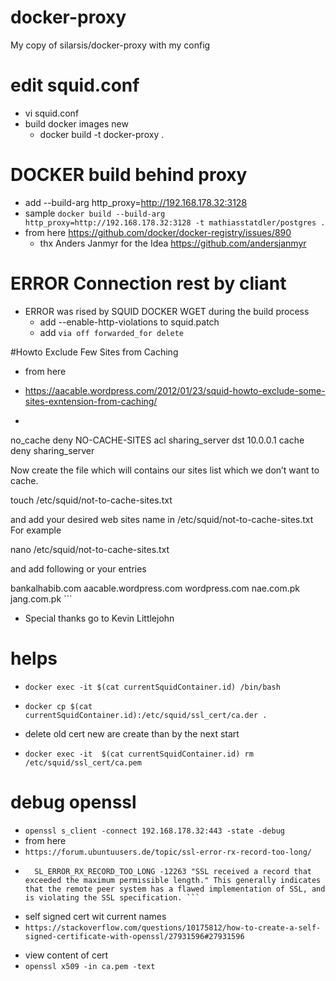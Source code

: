 # docker-proxy
My copy of silarsis/docker-proxy with my config 



# edit squid.conf
* vi squid.conf
* build docker images new
    * docker build  -t docker-proxy .

# DOCKER build behind proxy
* add --build-arg http_proxy=http://192.168.178.32:3128
* sample ```docker build --build-arg http_proxy=http://192.168.178.32:3128 -t mathiasstatdler/postgres .```
* from here  https://github.com/docker/docker-registry/issues/890
    - thx Anders Janmyr for the Idea <https://github.com/andersjanmyr>


# ERROR Connection rest by cliant 
- ERROR was rised by SQUID DOCKER WGET during the build process 
    - add --enable-http-violations  to squid.patch
    - add ``` via off
forwarded_for delete ```


#Howto Exclude Few Sites from Caching
* from here
*  https://aacable.wordpress.com/2012/01/23/squid-howto-exclude-some-sites-exntension-from-caching/

* ``` acl NO-CACHE-SITES dstdomain "/etc/squid/not-to-cache-sites.txt"
no_cache deny NO-CACHE-SITES
acl sharing_server dst 10.0.0.1
cache deny sharing_server

Now create the file which will contains our sites list which we don’t want to cache.

touch /etc/squid/not-to-cache-sites.txt

and add  your desired web sites name in /etc/squid/not-to-cache-sites.txt
For example

nano /etc/squid/not-to-cache-sites.txt


and add following or your entries

bankalhabib.com
aacable.wordpress.com
wordpress.com
nae.com.pk
jang.com.pk ```

- Special thanks go to Kevin Littlejohn 


# helps
- ```docker exec -it $(cat currentSquidContainer.id) /bin/bash```

- ```docker cp $(cat currentSquidContainer.id):/etc/squid/ssl_cert/ca.der . ```

- delete old cert new are create than by the next start
- ```docker exec -it  $(cat currentSquidContainer.id) rm /etc/squid/ssl_cert/ca.pem```


# debug openssl

- ```openssl s_client -connect 192.168.178.32:443 -state -debug```
- from here
- ```https://forum.ubuntuusers.de/topic/ssl-error-rx-record-too-long/```
- ``` http://www.mozilla.org/projects/secur.html#1040263 sagt zu deiner Firefoxmeldung:
    SL_ERROR_RX_RECORD_TOO_LONG -12263 "SSL received a record that exceeded the maximum permissible length." This generally indicates that the remote peer system has a flawed implementation of SSL, and is violating the SSL specification. ```
* self signed cert wit current names   
* ```https://stackoverflow.com/questions/10175812/how-to-create-a-self-signed-certificate-with-openssl/27931596#27931596```


- view content of cert
- ```openssl x509 -in ca.pem -text```



